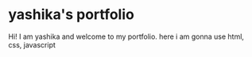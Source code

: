 # yashika's portfolio
Hi! I am yashika and welcome to my portfolio.
here i am gonna use html, css, javascript